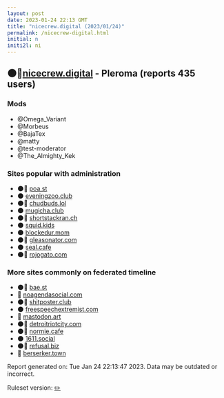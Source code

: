 ```yaml
---
layout: post
date: 2023-01-24 22:13 GMT
title: "nicecrew.digital (2023/01/24)"
permalink: /nicecrew-digital.html
initial: n
initi2l: ni
---
```


## 🌑🧸[nicecrew.digital](https://nicecrew.digital) - Pleroma (reports 435 users)

### Mods
 * @Omega_Variant
 * @Morbeus
 * @BajaTex
 * @matty
 * @test-moderator
 * @The_Almighty_Kek

### Sites popular with administration

* 🌑🧸 [poa.st](/poa-st.html)
* 🌑 [eveningzoo.club](/eveningzoo-club.html)
* 🌑🧸 [chudbuds.lol](/chudbuds-lol.html)
* 🌑 [mugicha.club](/mugicha-club.html)
* 🌑🧸 [shortstackran.ch](/shortstackran-ch.html)
* 🌑 [squid.kids](/squid-kids.html)
* 🌑 [blockedur.mom](/blockedur-mom.html)
* 🌑🧸 [gleasonator.com](/gleasonator-com.html)
* 🌑 [seal.cafe](/seal-cafe.html)
* 🌑🧸 [rojogato.com](/rojogato-com.html)

### More sites commonly on federated timeline

* 🌑🧸 [bae.st](/bae-st.html)
* 🐘 [noagendasocial.com](/noagendasocial-com.html)
* 🌑🧸 [shitposter.club](/shitposter-club.html)
* 🌑 [freespeechextremist.com](/freespeechextremist-com.html)
* 🐘 [mastodon.art](/mastodon-art.html)
* 🌑🧸 [detroitriotcity.com](/detroitriotcity-com.html)
* 🌑🧸 [normie.cafe](/normie-cafe.html)
* 🌑 [1611.social](/1611-social.html)
* 🌑🧸 [refusal.biz](/refusal-biz.html)
* 🐘 [berserker.town](/berserker-town.html)

Report generated on: Tue Jan 24 22:13:47 2023. Data may be outdated or incorrect.

Ruleset version: [✏️](/version-pencil)
